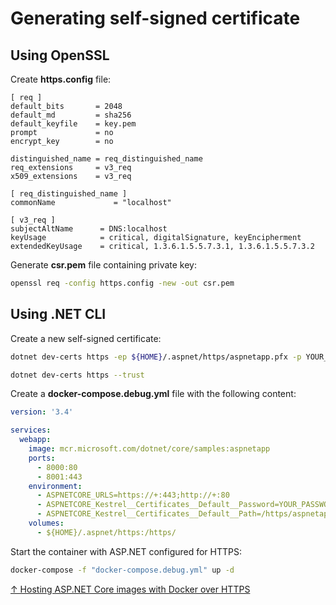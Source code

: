 # Generating self-signed certificate

## Using OpenSSL

Create **https.config** file:

```text
[ req ]
default_bits       = 2048
default_md         = sha256
default_keyfile    = key.pem
prompt             = no
encrypt_key        = no

distinguished_name = req_distinguished_name
req_extensions     = v3_req
x509_extensions    = v3_req

[ req_distinguished_name ]
commonName             = "localhost"

[ v3_req ]
subjectAltName      = DNS:localhost
keyUsage            = critical, digitalSignature, keyEncipherment
extendedKeyUsage    = critical, 1.3.6.1.5.5.7.3.1, 1.3.6.1.5.5.7.3.2 
```

Generate **csr.pem** file containing private key:

```bash
openssl req -config https.config -new -out csr.pem
```

## Using .NET CLI

Create a new self-signed certificate:

```bash
dotnet dev-certs https -ep ${HOME}/.aspnet/https/aspnetapp.pfx -p YOUR_PASSWORD

dotnet dev-certs https --trust
```

Create a **docker-compose.debug.yml** file with the following content:

```yml
version: '3.4'

services:
  webapp:
    image: mcr.microsoft.com/dotnet/core/samples:aspnetapp
    ports:
      - 8000:80
      - 8001:443
    environment:
      - ASPNETCORE_URLS=https://+:443;http://+:80
      - ASPNETCORE_Kestrel__Certificates__Default__Password=YOUR_PASSWORD
      - ASPNETCORE_Kestrel__Certificates__Default__Path=/https/aspnetapp.pfx 
    volumes:
      - ${HOME}/.aspnet/https:/https/
```

Start the container with ASP.NET configured for HTTPS:

```bash
docker-compose -f "docker-compose.debug.yml" up -d
```

[↑ Hosting ASP.NET Core images with Docker over HTTPS](https://docs.microsoft.com/en-us/aspnet/core/security/docker-https)
